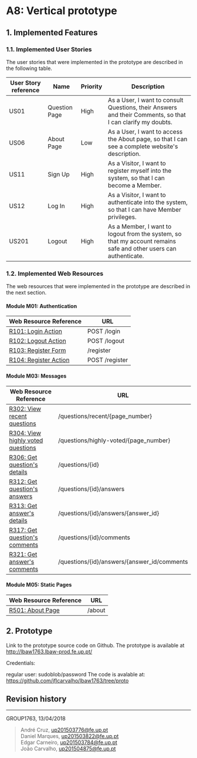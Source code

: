 # A8: Vertical prototype
 
## 1. Implemented Features
 
### 1.1. Implemented User Stories
 
The user stories that were implemented in the prototype are described in the following table.
 
| User Story reference | Name                   | Priority                   | Description                   |
| -------------------- | ---------------------- | -------------------------- | ----------------------------- |
| US01 | Question Page | High | As a User, I want to consult Questions, their Answers and their Comments, so that I can clarify my doubts. |
| US06 | About Page | Low | As a User, I want to access the About page, so that I can see a complete website's description. |
| US11 | Sign Up | High | As a Visitor, I want to register myself into the system, so that I can become a Member. |
| US12 | Log In | High | As a Visitor, I want to authenticate into the system, so that I can have Member privileges. |
| US201 | Logout | High | As a Member, I want to logout from the system, so that my account remains safe and other users can authenticate. |

 
### 1.2. Implemented Web Resources
The web resources that were implemented in the prototype are described in the next section.

#### Module M01: Authentication
 
| Web Resource Reference | URL                            |
| ---------------------- | ------------------------------ |
| [R101: Login Action](lbaw1763_a7.md#r101-login-action) | POST /login |
| [R102: Logout Action](lbaw1763_a7.md#r102-logout-action) | POST /logout |
| [R103: Register Form](lbaw1763_a7.md#r103-register-form) | /register |
| [R104: Register Action](lbaw1763_a7.md#r104-register-action)  | POST /register |

#### Module M03: Messages
 
| Web Resource Reference | URL                            |
| ---------------------- | ------------------------------ |
| [R302: View recent questions](lbaw1763_a7.md#r302-get-recent-questions) | /questions/recent/{page_number} |
| [R304: View highly voted questions](lbaw1763_a7.md#r304-get-highly-voted-questions) |  /questions/highly-voted/{page_number} |
| [R306: Get question's details](lbaw1763_a7.md#r306-get-questions-details) | /questions/{id} |
| [R312: Get question's answers](lbaw1763_a7.md#r312-get-questions-answers) | /questions/{id}/answers | 
| [R313: Get answer's details](lbaw1763_a7.md#r313-get-answers-details) | /questions/{id}/answers/{answer_id} | 
| [R317: Get question's comments](lbaw1763_a7.md#r317-get-questions-comments) | /questions/{id}/comments | 
| [R321: Get answer's comments](lbaw1763_a7.md#r321-get-answers-comments) | /questions/{id}/answers/{answer_id/comments | 

#### Module M05: Static Pages
 
| Web Resource Reference | URL                            |
| ---------------------- | ------------------------------ |
| [R501: About Page](lbaw1763_a7.md#r501-about-page) | /about |

## 2. Prototype
 
Link to the prototype source code on Github.
The prototype is available at http://lbaw1763.lbaw-prod.fe.up.pt/

Credentials:

regular user: sudoblob/password
The code is avalable at: https://github.com/jflcarvalho/lbaw1763/tree/proto
 

## Revision history

***

GROUP1763, 13/04/2018

> André Cruz, up201503776@fe.up.pt  
> Daniel Marques, up201503822@fe.up.pt  
> Edgar Carneiro, up201503784@fe.up.pt  
> João Carvalho, up201504875@fe.up.pt  
